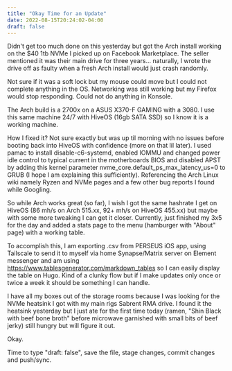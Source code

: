```yaml
---
title: "Okay Time for an Update"
date: 2022-08-15T20:24:02-04:00
draft: false
---
```


Didn't get too much done on this yesterday but got the Arch install working on the $40 1tb NVMe I picked up on Facebook Marketplace. The seller mentioned it was their main drive for three years... naturally, I wrote the drive off as faulty when a fresh Arch install would just crash randomly. 

Not sure if it was a soft lock but my mouse could move but I could not complete anything in the OS. Networking was still working but my Firefox would stop responding. Could not do anything in Konsole.

The Arch build is a 2700x on a ASUS X370-F GAMING with a 3080. I use this same machine 24/7 with HiveOS (16gb SATA SSD) so I know it is a working machine. 

How I fixed it? Not sure exactly but was up til morning with no issues before booting back into HiveOS with confidence (more on that lil later). I used pamac to install disable-c6-systemd, enabled IOMMU and changed power idle control to typical current in the motherboards BIOS and disabled APST by adding this kernel parameter nvme_core.default_ps_max_latency_us=0 to GRUB (I hope I am explaining this sufficiently). 
Referencing the Arch Linux wiki namely Ryzen and NVMe pages and a few other bug reports I found while Googling. 

So while Arch works great (so far), I wish I got the same hashrate I get on HiveOS (86 mh/s on Arch 515.xx, 92+ mh/s on HiveOS 455.xx) but maybe with some more tweaking I can get it closer. Currently, just finished my 3x5 for the day and added a stats page to the menu (hamburger with "About" page) with a working table. 

To accomplish this, I am exporting .csv from PERSEUS iOS app, using Tailscale to send it to myself via home Synapse/Matrix server on Element messenger and am using https://www.tablesgenerator.com/markdown_tables so I can easily display the table on Hugo. Kind of a clunky flow but if I make updates only once or twice a week it should be something I can handle. 

I have all my boxes out of the storage rooms because I was looking for the NVMe heatsink I got with my main rigs Sabrent RMA drive. I found it the heatsink yesterday but I just ate for the first time today (ramen, "Shin Black with beef bone broth" before microwave garnished with small bits of beef jerky) still hungry but will figure it out. 

Okay. 

Time to type "draft: false", save the file, stage changes, commit changes and push/sync.